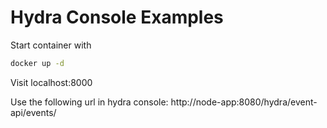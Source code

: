 # Hydra Console Examples

Start container with

```bash
docker up -d
```

Visit localhost:8000

Use the following url in hydra console: 
http://node-app:8080/hydra/event-api/events/
